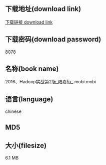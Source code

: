 ## 下载地址(download link)
[下载链接 download link](https://voluble-croquembouche-d321dc.netlify.app/?s=2016%E3%80%81Hadoop%E5%AE%9E%E6%88%98%E7%AC%AC2%E7%89%88_%E9%99%86%E5%98%89%E6%81%92_.mobi)

## 下载密码(download password)
8078

## 名称(book name)
2016、Hadoop实战第2版_陆嘉恒_.mobi.mobi

## 语言(language)
chinese

## MD5


## 大小(filesize)
6.1 MB
